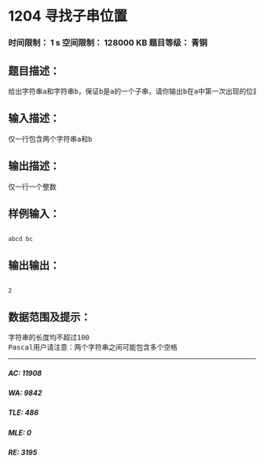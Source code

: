 # 1204 寻找子串位置   
### 时间限制： 1 s     空间限制： 128000 KB     题目等级： 青铜  
## 题目描述：  

<pre>
给出字符串a和字符串b，保证b是a的一个子串，请你输出b在a中第一次出现的位置。
</pre>
  
  
## 输入描述：  

<pre>
仅一行包含两个字符串a和b
</pre>
  
  
## 输出描述：  

<pre>
仅一行一个整数
</pre>
  
  
## 样例输入：  

<pre><code>
abcd bc
</code></pre>
  
  
## 输出输出：  

<pre><code>
2
</code></pre>
  
  
## 数据范围及提示：  

<pre>
字符串的长度均不超过100
Pascal用户请注意：两个字符串之间可能包含多个空格
</pre>
  
  
***  

##### AC: 11908  
##### WA: 9842  
##### TLE: 486  
##### MLE: 0  
##### RE: 3195  
